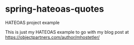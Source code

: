 # spring-hateoas-quotes
HATEOAS project example

This is just my HATEOAS example to go with my blog post at
https://objectpartners.com/author/mhostetler/
